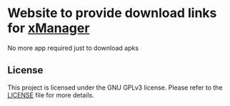 # Website to provide download links for [xManager](https://github.com/Team-xManager/xManager)

No more app required just to download apks

## License

This project is licensed under the GNU GPLv3 license. Please refer to the [LICENSE](LICENSE) file for more details.

